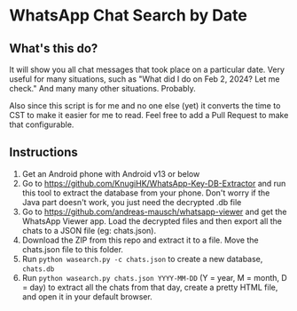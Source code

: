 # WhatsApp Chat Search by Date

## What's this do?
It will show you all chat messages that took place on a particular date.  Very useful for many situations, such as "What did I do on Feb 2, 2024? Let me check."  And many many other situations.  Probably.

Also since this script is for me and no one else (yet) it converts the time to CST to make it easier for me to read.  Feel free to add a Pull Request to make that configurable.

## Instructions

1)  Get an Android phone with Android v13 or below
2)  Go to https://github.com/KnugiHK/WhatsApp-Key-DB-Extractor and run this tool to extract the database from your phone.  Don't worry if the Java part doesn't work, you just need the decrypted .db file
3)  Go to https://github.com/andreas-mausch/whatsapp-viewer and get the WhatsApp Viewer app.  Load the decrypted files and then export all the chats to a JSON file (eg: chats.json).
4)  Download the ZIP from this repo and extract it to a file.  Move the chats.json file to this folder.
5)  Run `python wasearch.py -c chats.json` to create a new database, `chats.db`
6)  Run `python wasearch.py chats.json YYYY-MM-DD` (Y = year, M = month, D = day) to extract all the chats from that day, create a pretty HTML file, and open it in your default browser.
